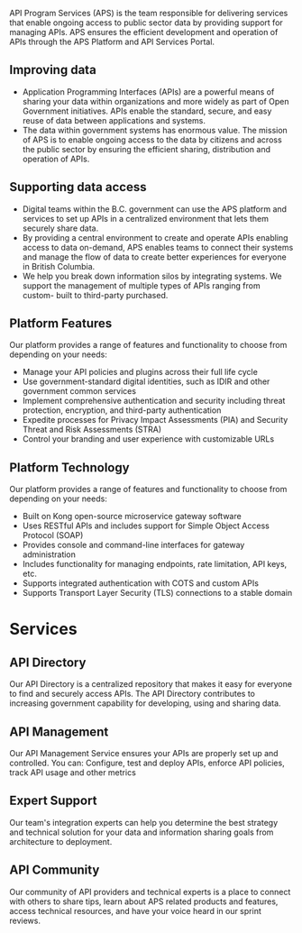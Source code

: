 API Program Services (APS) is the team responsible for delivering services that enable ongoing access to public sector data by providing support for managing APIs. APS ensures the efficient development and operation of APIs through the APS Platform and API Services Portal.

## Improving data

- Application Programming Interfaces (APIs) are a powerful means of sharing your data within organizations and more widely as part of Open Government initiatives. APIs enable the standard, secure, and easy reuse of data between applications and systems.
- The data within government systems has enormous value. The mission of APS is to enable ongoing access to the data by citizens and across the public sector by ensuring the efficient sharing, distribution and operation of APIs.

## Supporting data access

- Digital teams within the B.C. government can use the APS platform and services to set up APIs in a centralized environment that lets them securely share data.
- By providing a central environment to create and operate APIs enabling access to data on-demand, APS enables teams to connect their systems and manage the flow of data to create better experiences for everyone in British Columbia.
- We help you break down information silos by integrating systems. We support the management of multiple types of APIs ranging from custom- built to third-party purchased.

## Platform Features

Our platform provides a range of features and functionality to choose from depending on your needs:

- Manage your API policies and plugins across their full life cycle
- Use government-standard digital identities, such as IDIR and other government common services
- Implement comprehensive authentication and security including threat protection, encryption, and third-party authentication
- Expedite processes for Privacy Impact Assessments (PIA) and Security Threat and Risk Assessments (STRA)
- Control your branding and user experience with customizable URLs

## Platform Technology

Our platform provides a range of features and functionality to choose from depending on your needs:

- Built on Kong open-source microservice gateway software
- Uses RESTful APIs and includes support for Simple Object Access Protocol (SOAP)
- Provides console and command-line interfaces for gateway administration
- Includes functionality for managing endpoints, rate limitation, API keys, etc.
- Supports integrated authentication with COTS and custom APIs
- Supports Transport Layer Security (TLS) connections to a stable domain

# Services

## API Directory

Our API Directory is a centralized repository that makes it easy for everyone to find and securely access APIs. The API Directory contributes to increasing government capability for developing, using and sharing data.

## API Management

Our API Management Service ensures your APIs are properly set up and controlled. You can: Configure, test and deploy APIs, enforce API policies, track API usage and other metrics

## Expert Support

Our team's integration experts can help you determine the best strategy and technical solution for your data and information sharing goals from architecture to deployment.

## API Community

Our community of API providers and technical experts is a place to connect with others to share tips, learn about APS related products and features, access technical resources, and have your voice heard in our sprint reviews.
